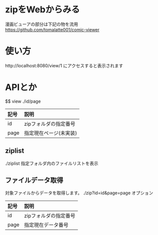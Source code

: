 # zipをWebからみる


漫画ビューアの部分は下記の物を流用\
https://github.com/tomalatte001/comic-viewer

# 使い方

http://localhost:8080/view/1 にアクセスすると表示されます

# APIとか

$$ view
./id/page

|記号|説明|
|:--|:--|
|id|zipフォルダの指定番号|
|page|指定現在ページ(未実装)|

## ziplist
./ziplist
指定フォルダ内のファイルリストを表示

## ファイルデータ取得
対象ファイルからデータを取得します。
./zip?id=id&page=page
オプション

|記号|説明|
|:--|:--|
|id|zipフォルダの指定番号|
|page|指定現在データ番号|

